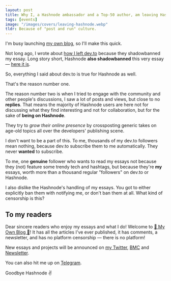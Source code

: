 ```yaml
---
layout: post
title: Why I, a Hashnode ambassador and a Top-50 author, am leaving Hashnode
tags: [events]
image: "/images/covers/leaving-hashnode.webp"
tldr: Because of "post and run" culture.
---
```


I'm busy launching [my own blog](https://miloslav.website/blog/), so I'll make this quick.

Not long ago, I wrote about [how I left dev.to](/blog/2021/07/07/leaving-devto) because they shadowbanned my essay. Long story short, Hashnode **also shadowbanned** this very essay — [here it is](/blog/2021/06/17/pixelhunter).

So, everything I said about dev.to is true for Hashnode as well.

That's the reason number one.

The reason number two is when I tried to engage with the community and other people's discussions, I saw a lot of posts and views, but close to no **replies**. That means the majority of Hashnode users are here not for discussing what they find interesting and not for collaboration, but for the sake of **being on Hashnode**.

They try to _grow their online presence_ by crossposting generic takes on age-old topics all over the developers' publishing scene.

I don't want to be a part of this. To me, thousands of my dev.to followers mean nothing, because dev.to subscribe them to me automatically. They never **wanted** to subscribe.

To me, one **genuine** follower who wants to read my essays not because they (not) feature some trendy tech and hashtags, but because they're **my** essays, worth more than a thousand regular "followers" on dev.to or Hashnode.

I also dislike the Hashnode's handling of my essays. You got to either explicitly ban them with notifying me, or don't ban them at all. What kind of censorship is this?

## To my readers

Dear sincere readers who enjoy my essays and what I do! Welcome to [🎉 My Own Blog 🎉](https://miloslav.website/blog/)! It has all the articles I've ever published, it has comments, a newsletter, and has no platform censorship — there is no platform!

New essays and projects will be announced on [my Twitter](https://twitter.com/mvoloskov), [BMC](https://www.buymeacoffee.com/mvoloskov) and [Newsletter](https://miloslav.substack.com/).

You can also hit me up on [Telegram](https://t.me/mvoloskov).

Goodbye Hashnode ✌️
